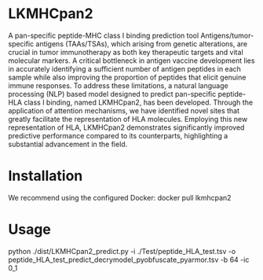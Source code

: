 # LKMHCpan2
A pan-specific peptide-MHC class I binding prediction tool
Antigens/tumor-specific antigens (TAAs/TSAs), which arising from genetic alterations, are crucial in tumor immunotherapy as both key therapeutic targets and vital molecular markers. A critical bottleneck in antigen vaccine development lies in accurately identifying a sufficient number of antigen peptides in each sample while also improving the proportion of peptides that elicit genuine immune responses. To address these limitations, a natural language processing (NLP) based model designed to predict pan-specific peptide-HLA class I binding, named LKMHCpan2, has been developed. Through the application of attention mechanisms, we have identified novel sites that greatly facilitate the representation of HLA molecules. Employing this new representation of HLA, LKMHCpan2 demonstrates significantly improved predictive performance compared to its counterparts, highlighting a substantial advancement in the field.

# Installation
We recommend using the configured Docker:
docker pull lkmhcpan2

# Usage
python ./dist/LKMHCpan2_predict.py -i ./Test/peptide_HLA_test.tsv -o peptide_HLA_test_predict_decrymodel_pyobfuscate_pyarmor.tsv -b 64 -ic 0_1

